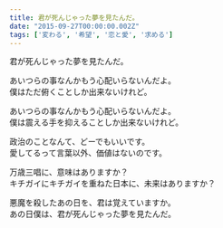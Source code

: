 ```yaml
---
title: 君が死んじゃった夢を見たんだ。
date: "2015-09-27T00:00:00.002Z"
tags: ['変わる', '希望', '恋と愛', '求める']
---
```


君が死んじゃった夢を見たんだ。

あいつらの事なんかもう心配いらないんだよ。  
僕はただ俯くことしか出来ないけれど。

あいつらの事なんかもう心配いらないんだよ。  
僕は震える手を抑えることしか出来ないけれど。

政治のことなんて、どーでもいいです。  
愛してるって言葉以外、価値はないのです。

万歳三唱に、意味はありますか？  
キチガイにキチガイを重ねた日本に、未来はありますか？

悪魔を殺したあの日を、君は覚えていますか。  
あの日僕は、君が死んじゃった夢を見たんだ。
